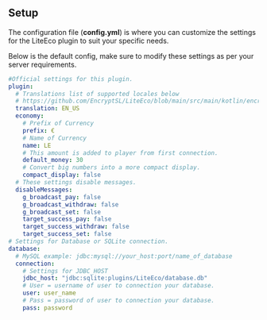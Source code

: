 ## Setup
The configuration file (**config.yml**) is where you can customize the settings for the LiteEco plugin to suit your specific needs.

Below is the default config, make sure to modify these settings as per your server requirements.

````YAML
#Official settings for this plugin.
plugin:
  # Translations list of supported locales below
  # https://github.com/EncryptSL/LiteEco/blob/main/src/main/kotlin/encryptsl/cekuj/net/api/enums/LangKey.kt
  translation: EN_US
  economy:
    # Prefix of Currency
    prefix: €
    # Name of Currency
    name: LE
    # This amount is added to player from first connection.
    default_money: 30
    # Convert big numbers into a more compact display.
    compact_display: false
  # These settings disable messages.
  disableMessages:
    g_broadcast_pay: false
    g_broadcast_withdraw: false
    g_broadcast_set: false
    target_success_pay: false
    target_success_withdraw: false
    target_success_set: false
# Settings for Database or SQLite connection.
database:
  # MySQL example: jdbc:mysql://your_host:port/name_of_database
  connection:
    # Settings for JDBC_HOST
    jdbc_host: "jdbc:sqlite:plugins/LiteEco/database.db"
    # User = username of user to connection your database.
    user: user_name
    # Pass = password of user to connection your database.
    pass: password
````